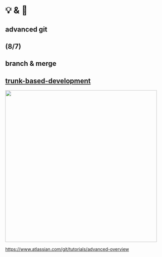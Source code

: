 # 💡 & 💪

## advanced git

(8/7)
--
## branch & merge

[trunk-based-development](https://www.atlassian.com/de/continuous-delivery/continuous-integration/trunk-based-development)
--

<img src="https://wac-cdn.atlassian.com/dam/jcr:70fae69e-86f1-4222-b9de-a8e5aacf260a/hero.svg?cdnVersion=1240" width="480px"> 

https://www.atlassian.com/git/tutorials/advanced-overview